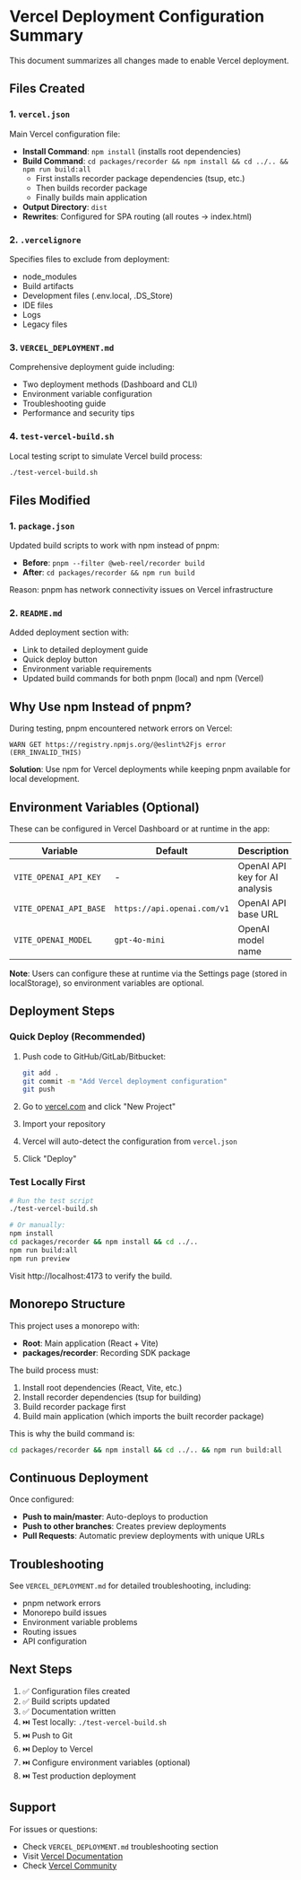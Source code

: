 # Vercel Deployment Configuration Summary

This document summarizes all changes made to enable Vercel deployment.

## Files Created

### 1. `vercel.json`
Main Vercel configuration file:
- **Install Command**: `npm install` (installs root dependencies)
- **Build Command**: `cd packages/recorder && npm install && cd ../.. && npm run build:all`
  - First installs recorder package dependencies (tsup, etc.)
  - Then builds recorder package
  - Finally builds main application
- **Output Directory**: `dist`
- **Rewrites**: Configured for SPA routing (all routes → index.html)

### 2. `.vercelignore`
Specifies files to exclude from deployment:
- node_modules
- Build artifacts
- Development files (.env.local, .DS_Store)
- IDE files
- Logs
- Legacy files

### 3. `VERCEL_DEPLOYMENT.md`
Comprehensive deployment guide including:
- Two deployment methods (Dashboard and CLI)
- Environment variable configuration
- Troubleshooting guide
- Performance and security tips

### 4. `test-vercel-build.sh`
Local testing script to simulate Vercel build process:
```bash
./test-vercel-build.sh
```

## Files Modified

### 1. `package.json`
Updated build scripts to work with npm instead of pnpm:
- **Before**: `pnpm --filter @web-reel/recorder build`
- **After**: `cd packages/recorder && npm run build`

Reason: pnpm has network connectivity issues on Vercel infrastructure

### 2. `README.md`
Added deployment section with:
- Link to detailed deployment guide
- Quick deploy button
- Environment variable requirements
- Updated build commands for both pnpm (local) and npm (Vercel)

## Why Use npm Instead of pnpm?

During testing, pnpm encountered network errors on Vercel:
```
WARN GET https://registry.npmjs.org/@eslint%2Fjs error (ERR_INVALID_THIS)
```

**Solution**: Use npm for Vercel deployments while keeping pnpm available for local development.

## Environment Variables (Optional)

These can be configured in Vercel Dashboard or at runtime in the app:

| Variable | Default | Description |
|----------|---------|-------------|
| `VITE_OPENAI_API_KEY` | - | OpenAI API key for AI analysis |
| `VITE_OPENAI_API_BASE` | `https://api.openai.com/v1` | OpenAI API base URL |
| `VITE_OPENAI_MODEL` | `gpt-4o-mini` | OpenAI model name |

**Note**: Users can configure these at runtime via the Settings page (stored in localStorage), so environment variables are optional.

## Deployment Steps

### Quick Deploy (Recommended)

1. Push code to GitHub/GitLab/Bitbucket:
   ```bash
   git add .
   git commit -m "Add Vercel deployment configuration"
   git push
   ```

2. Go to [vercel.com](https://vercel.com) and click "New Project"

3. Import your repository

4. Vercel will auto-detect the configuration from `vercel.json`

5. Click "Deploy"

### Test Locally First

```bash
# Run the test script
./test-vercel-build.sh

# Or manually:
npm install
cd packages/recorder && npm install && cd ../..
npm run build:all
npm run preview
```

Visit http://localhost:4173 to verify the build.

## Monorepo Structure

This project uses a monorepo with:
- **Root**: Main application (React + Vite)
- **packages/recorder**: Recording SDK package

The build process must:
1. Install root dependencies (React, Vite, etc.)
2. Install recorder dependencies (tsup for building)
3. Build recorder package first
4. Build main application (which imports the built recorder package)

This is why the build command is:
```bash
cd packages/recorder && npm install && cd ../.. && npm run build:all
```

## Continuous Deployment

Once configured:
- **Push to main/master**: Auto-deploys to production
- **Push to other branches**: Creates preview deployments
- **Pull Requests**: Automatic preview deployments with unique URLs

## Troubleshooting

See `VERCEL_DEPLOYMENT.md` for detailed troubleshooting, including:
- pnpm network errors
- Monorepo build issues
- Environment variable problems
- Routing issues
- API configuration

## Next Steps

1. ✅ Configuration files created
2. ✅ Build scripts updated
3. ✅ Documentation written
4. ⏭️ Test locally: `./test-vercel-build.sh`
5. ⏭️ Push to Git
6. ⏭️ Deploy to Vercel
7. ⏭️ Configure environment variables (optional)
8. ⏭️ Test production deployment

## Support

For issues or questions:
- Check `VERCEL_DEPLOYMENT.md` troubleshooting section
- Visit [Vercel Documentation](https://vercel.com/docs)
- Check [Vercel Community](https://github.com/vercel/vercel/discussions)

